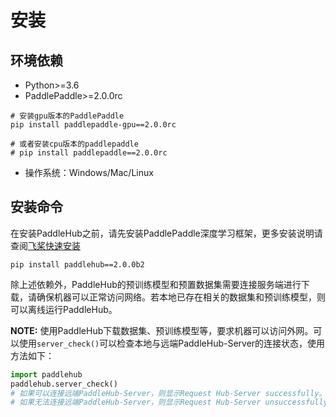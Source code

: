 # 安装

## 环境依赖

* Python>=3.6
* PaddlePaddle>=2.0.0rc
```shell
# 安装gpu版本的PaddlePaddle
pip install paddlepaddle-gpu==2.0.0rc

# 或者安装cpu版本的paddlepaddle
# pip install paddlepaddle==2.0.0rc
```
* 操作系统：Windows/Mac/Linux

## 安装命令

在安装PaddleHub之前，请先安装PaddlePaddle深度学习框架，更多安装说明请查阅[飞桨快速安装](https://www.paddlepaddle.org.cn/install/quick/zh/2.0rc-windows-pip)

```shell
pip install paddlehub==2.0.0b2
```

除上述依赖外，PaddleHub的预训练模型和预置数据集需要连接服务端进行下载，请确保机器可以正常访问网络。若本地已存在相关的数据集和预训练模型，则可以离线运行PaddleHub。

**NOTE:** 使用PaddleHub下载数据集、预训练模型等，要求机器可以访问外网。可以使用`server_check()`可以检查本地与远端PaddleHub-Server的连接状态，使用方法如下：

```python
import paddlehub
paddlehub.server_check()
# 如果可以连接远端PaddleHub-Server，则显示Request Hub-Server successfully。
# 如果无法连接远端PaddleHub-Server，则显示Request Hub-Server unsuccessfully。
```
